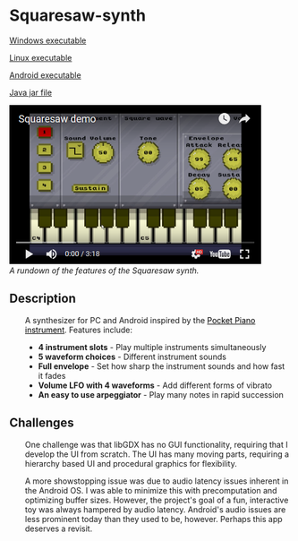 # Squaresaw-synth

[Windows executable](https://github.com/jon-heard/Squaresaw-synth/raw/master/exe/squaresaw_windows.zip)

[Linux executable](https://github.com/jon-heard/Squaresaw-synth/raw/master/exe/squaresaw_linux.zip)

[Android executable](https://github.com/jon-heard/Squaresaw-synth/raw/master/exe/squaresaw_android.apk)

[Java jar file](https://github.com/jon-heard/Squaresaw-synth/raw/master/exe/squaresaw_pc.jar)

[![Squaresaw](video.png)](https://youtu.be/w2wJubTELCA "Squaresaw")
<br/><i>A rundown of the features of the Squaresaw synth.</i>

<h2>Description</h2>
<div style="margin-left:2em;">
<p style="margin-bottom:0;">A synthesizer for PC and Android inspired by the <a style="color:black;text-decoration:underline;" href="https://www.youtube.com/watch?v=fC3fD1pTyro" target="_blank">Pocket Piano instrument</a>. Features include:</p>

<ul>
 	<li><b>4 instrument slots</b> - Play multiple instruments simultaneously</li>
 	<li><b>5 waveform choices</b> - Different instrument sounds</li>
 	<li><b>Full envelope</b> - Set how sharp the instrument sounds and how fast it fades</li>
 	<li><b>Volume LFO with 4 waveforms</b> - Add different forms of vibrato</li>
 	<li><b>An easy to use arpeggiator</b> - Play many notes in rapid succession</li>
</ul>
</div>
<h2>Challenges</h2>
<div style="margin-left:2em;">

One challenge was that libGDX has no GUI functionality, requiring that I develop the UI from scratch.  The UI has many moving parts, requiring a hierarchy based UI and procedural graphics for flexibility.

A more showstopping issue was due to audio latency issues inherent in the Android OS. I was able to minimize this with precomputation and optimizing buffer sizes.  However, the project's goal of a fun, interactive toy was always hampered by audio latency. Android's audio issues are less prominent today than they used to be, however. Perhaps this app deserves a revisit.

</div>
